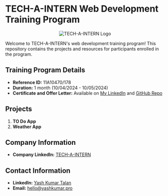 # TECH-A-INTERN Web Development Training Program

<div align="center">
  <img src="https://media.licdn.com/dms/image/D560BAQEeMu8TyFZAJA/company-logo_200_200/0/1713907068127/tech_a_intern_logo?e=2147483647&v=beta&t=F-_MlSuD7YYRGmKEyteUBzxqPy-K5rBFbswMuC_3z2I" alt="TECH-A-INTERN Logo">
</div>

Welcome to TECH-A-INTERN's web development training program! This repository contains the projects and resources for participants enrolled in the program.

## Training Program Details
- **Reference ID:** 11A10470/178
- **Duration:** 1 month (10/04/2024 - 10/05/2024)
- **Certificate and Offer Letter:** Available on [My LinkedIn](https://www.linkedin.com/yash-kumar-talan) and [GitHub Repo](https://github.com/YashKumar161/About-Me)

## Projects
1. **TO Do App**
2. **Weather App**

## Company Information
- **Company LinkedIn:** [TECH-A-INTERN](https://www.linkedin.com/company/tech-a-intern)

## Contact Information
- **LinkedIn:** [Yash Kumar Talan](https://www.linkedin.com/yash-kumar-talan)
- **Email:** [hello@yashkumar.pro](mailto:hello@yashkumar.pro)
